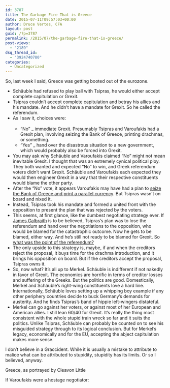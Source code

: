 ```yaml
---
id: 3787
title: The Garbage Fire That is Greece
date: 2015-07-11T09:57:03+00:00
author: Druce Vertes, CFA
layout: post
guid: /?p=3787
permalink: /2015/07/the-garbage-fire-that-is-greece/
post-views:
  - "2189"
dsq_thread_id:
  - "3924740780"
categories:
  - Uncategorized
---
```

So, last week I said, Greece was getting booted out of the eurozone.

  * Schäuble had refused to play ball with Tsipras, he would either accept complete capitulation or Grexit.
  * Tsipras couldn’t accept complete capitulation and betray his allies and his mandate. And he didn’t have a mandate for Grexit. So he called the referendum.
  * As I saw it, choices were:  
    &nbsp; 
      * “No” _ immediate Grexit. Presumably Tsipras and Varoufakis had a Grexit plan, involving seizing the Bank of Greece, printing drachmas, or something.
      * “Yes” _ hand over the disastrous situation to a new government, which would probably also be forced into Grexit.
  * You may ask why Schäuble and Varoufakis claimed “No” might not mean inevitable Grexit. I thought that was an extremely cynical political ploy. They both wanted and expected “No” to win, and Greek referendum voters didn’t want Grexit. Schäuble and Varoufakis each expected they would then engineer Grexit in a way that their respective constituents would blame the other party. 
  * After the “No” vote, it appears Varoufakis may have had a plan to [seize the Bank of Greece and print a parallel currency](http://www.telegraph.co.uk/finance/economics/11719688/Defiant-Greeks-reject-EU-demands-as-Syriza-readies-IOU-currency.html). But Tsipras wasn’t on board and nixed it.
  * Instead, Tsipras took his mandate and formed a united front with the opposition to present the plan that was rejected by the voters.
  * This seems, at first glance, like the dumbest negotiating strategy ever. If [James Galbraith](http://ineteconomics.org/ideas-papers/blog/the-greek-revolt-against-bad-economics-threatens-european-elites) is to be believed, Tsipras’s plan was to lose the referendum and hand over the negotiations to the opposition, who would be blamed for the catastrophic outcome. Now he gets to be blamed, either way. And he’s still not ready to be blamed for Grexit. So [what was the point of the referendum?](http://blogs.channel4.com/paul-mason-blog/4131/4131) 
  * The only upside to this strategy is, maybe, if and when the creditors reject the proposal, it buys time for the drachma introduction, and it brings his opposition on board. But if the creditors accept the proposal, Tsipras owns it.
  * So, now what? It’s all up to Merkel. Schäuble is indifferent if not nakedly in favor of Grexit. The economics are horrific in terms of creditor losses and suffering of the Greeks. But the politics are good. Domestically, Merkel and Schäuble’s right-wing constituents love a hard line. Internationally, Schäuble loves setting up a whipping boy example if any other periphery countries decide to buck Germany’s demands for austerity. And he finds Tsipras’s band of hippie left-wingers distateful.
  * Merkel can go against her voters, or against most of her European and American allies. I still lean 60/40 for Grexit. It’s really the thing most consistent with the whole stupid train wreck so far and it suits the politics. Unlike Tsipras, Schäuble can probably be counted on to see his misguided strategy through to its logical conclusion. But for Merkel’s legacy, economically and for the EU, accepting the abject capitulation makes more sense.

I don’t believe in a Graccident. While it is usually a mistake to attribute to malice what can be attributed to stupidity, stupidity has its limits. Or so I believed, anyway.

Greece, as portrayed by Cleavon Little



If Varoufakis were a hostage negotiator:
